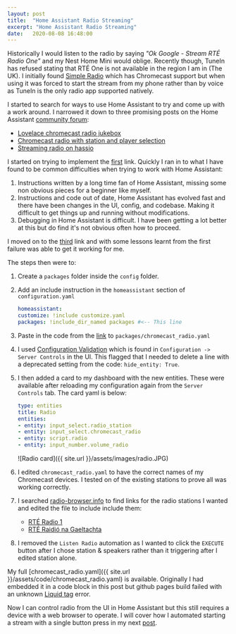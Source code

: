 ```yaml
---
layout: post
title:  "Home Assistant Radio Streaming"
excerpt: "Home Assistant Radio Streaming"
date:   2020-08-08 16:48:00
---
```


Historically I would listen to the radio by saying _"Ok Google - Stream RTÉ Radio One"_ and my Nest Home Mini would oblige. Recently though, TuneIn has refused stating that RTÉ One is not available in the region I am in (The UK). I initially found [Simple Radio](https://play.google.com/store/apps/details?id=com.streema.simpleradio&hl=en_GB) which has Chromecast support but when using it was forced to start the stream from my phone rather than by voice as TuneIn is the only radio app supported natively.

I started to search for ways to use Home Assistant to try and come up with a work around. I narrowed it down to three promising posts on the Home Assistant [community forum](https://community.home-assistant.io/):

* [Lovelace chromecast radio jukebox](https://community.home-assistant.io/t/lovelace-chromecast-radio-jukebox/83867)
* [Chromecast radio with station and player selection](https://community.home-assistant.io/t/chromecast-radio-with-station-and-player-selection/12732)
* [Streaming radio on hassio](https://community.home-assistant.io/t/streaming-radio-on-hassio/58619/7)

I started on trying to implement the [first](https://community.home-assistant.io/t/lovelace-chromecast-radio-jukebox/83867) link. Quickly I ran in to what I have found to be common difficulties when trying to work with Home Assistant:

1. Instructions written by a long time fan of Home Assistant, missing some non obvious pieces for a beginner like myself.
2. Instructions and code out of date, Home Assistant has evolved fast and there have been changes in the UI, config, and codebase. Making it difficult to get things up and running without modifications.
3. Debugging in Home Assistant is difficult. I have been getting a lot better at this but do find it's not obvious often how to proceed.

I moved on to the [third](https://community.home-assistant.io/t/streaming-radio-on-hassio/58619/7) link and with some lessons learnt from the first failure was able to get it working for me.

The steps then were to:

1. Create a `packages` folder inside the `config` folder.
2. Add an include instruction in the `homeassistant` section of `configuration.yaml`

    ```yaml
    homeassistant:
    customize: !include customize.yaml
    packages: !include_dir_named packages #<-- This line
    ```

3. Paste in the code from the [link](https://community.home-assistant.io/t/streaming-radio-on-hassio/58619/7) to `packages/chromecast_radio.yaml`
4. I used [Configuration Validation](https://www.home-assistant.io/getting-started/configuration/#:~:text=Do%20this%20by%20clicking%20on,Mode%E2%80%9D%20on%20your%20user%20profile.) which is found in `Configuration -> Server Controls` in the UI. This flagged that I needed to delete a line with a deprecated setting from the code: `hide_entity: True`.
5. I then added a card to my dashboard with the new entities. These were available after reloading my configuration again from the `Server Controls` tab. The card yaml is below:

    ```yaml
    type: entities
    title: Radio
    entities:
    - entity: input_select.radio_station
    - entity: input_select.chromecast_radio
    - entity: script.radio
    - entity: input_number.volume_radio
    ```

    ![Radio card]({{ site.url }}/assets/images/radio.JPG)

6. I edited `chromecast_radio.yaml` to have the correct names of my Chromecast devices. I tested on of the existing stations to prove all was working correctly.
7. I searched [radio-browser.info](http://www.radio-browser.info/) to find links for the radio stations I wanted and edited the file to include include them:

    * [RTÉ Radio 1](http://icecast2.rte.ie/radio1)
    * [RTÉ Raidió na Gaeltachta](http://icecast1.rte.ie/rnag)

8. I removed the `Listen Radio` automation as I wanted to click the `EXECUTE` button after I chose station & speakers rather than it triggering after I edited station alone.

My full [chromecast_radio.yaml]({{ site.url }}/assets/code/chromecast_radio.yaml) is available. Originally I had embedded it in a code block in this post but github pages build failed with an unknown [Liquid tag](https://docs.github.com/en/github/working-with-github-pages/troubleshooting-jekyll-build-errors-for-github-pages-sites#unknown-tag-error) error.

Now I can control radio from the UI in Home Assistant but this still requires a device with a web browser to operate. I will cover how I automated starting a stream with a single button press in my next [post](https://rianoc.github.io/2020/08/12/Sonoff-Zigbee/).
